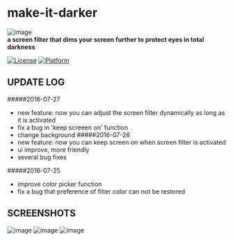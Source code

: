 # make-it-darker
  
![image](https://github.com/hwding/make-it-darker/blob/master/pics/title.jpg)  
**a screen filter that dims your screen further to protect eyes in total darkness**
  
[![License](https://img.shields.io/badge/LICENSE-GPL%203-blue.svg)](https://github.com/hwding/make-it-darker/blob/master/LICENSE)
[![Platform](https://img.shields.io/badge/PLATFORM-Android-red.svg)](https://www.android.com/)

## UPDATE LOG
#####2016-07-27
  - new feature: now you can adjust the screen filter dynamically as long as it is activated
  - fix a bug in 'keep screeen on' function
  - change background
#####2016-07-26
  - new feature: now you can keep screen on when screen filter is activated  
  - ui improve, more friendly
  - several bug fixes

#####2016-07-25
  - improve color picker function
  - fix a bug that preference of filter color can not be restored

## SCREENSHOTS
![image](https://github.com/hwding/make-it-darker/blob/master/pics/a.png)
![image](https://github.com/hwding/make-it-darker/blob/master/pics/b.png)
![image](https://github.com/hwding/make-it-darker/blob/master/pics/c.png)
